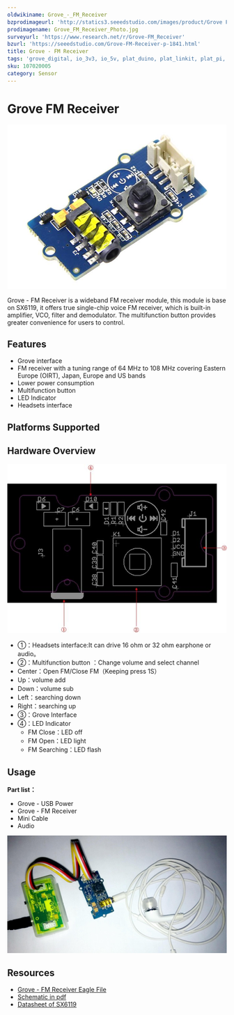 ```yaml
---
oldwikiname: Grove_-_FM_Receiver
bzprodimageurl: 'http://statics3.seeedstudio.com/images/product/Grove FM Receiver.jpg'
prodimagename: Grove_FM_Receiver_Photo.jpg
surveyurl: 'https://www.research.net/r/Grove-FM_Receiver'
bzurl: 'https://seeedstudio.com/Grove-FM-Receiver-p-1841.html'
title: Grove - FM Receiver
tags: 'grove_digital, io_3v3, io_5v, plat_duino, plat_linkit, plat_pi, plat_bbg'
sku: 107020005
category: Sensor
---
```


# Grove FM Receiver

![](https://raw.githubusercontent.com/SeeedDocument/Grove-FM_Receiver/master/img/Grove_FM_Receiver_Photo.jpg)

Grove - FM Receiver is a wideband FM receiver module, this module is base on SX6119, it offers true single-chip voice FM receiver, which is built-in amplifier, VCO, filter and demodulator. The multifunction button provides greater convenience for users to control.

## Features

* Grove interface
* FM receiver with a tuning range of 64 MHz to 108 MHz covering Eastern Europe \(OIRT\), Japan, Europe and US bands
* Lower power consumption
* Multifunction button
* LED Indicator
* Headsets interface

## Platforms Supported

## Hardware Overview

![](https://raw.githubusercontent.com/SeeedDocument/Grove-FM_Receiver/master/img/Grove-FM_v2.0_Top.jpg)

* ①：Headsets interface:It can drive 16 ohm or 32 ohm earphone or audio。
* ②：Multifunction button ：Change volume and select channel
* Center：Open FM/Close FM（Keeping press 1S）
* Up：volume add
* Down：volume sub
* Left：searching down
* Right：searching up
* ③：Grove Interface
* ④：LED Indicator
  * FM Close：LED off
  * FM Open：LED light
  * FM Searching：LED flash

## Usage

**Part list：**

* Grove - USB Power
* Grove - FM Receiver
* Mini Cable
* Audio

![](https://raw.githubusercontent.com/SeeedDocument/Grove-FM_Receiver/master/img/Grove-FM_Receiver_Photo.jpg)

## Resources

* [Grove - FM Receiver Eagle File](https://raw.githubusercontent.com/SeeedDocument/Grove-FM_Receiver/master/res/Grove-FM_Receiver_v1.0_eagle.zip)
* [Schematic in pdf](https://raw.githubusercontent.com/SeeedDocument/Grove-FM_Receiver/master/res/Grove-FM_Receiver_v1.0_sch_pdf.pdf)
* [Datasheet of SX6119](https://raw.githubusercontent.com/SeeedDocument/Grove-FM_Receiver/master/res/SX6119_收音IC_datasheet.pdf)

